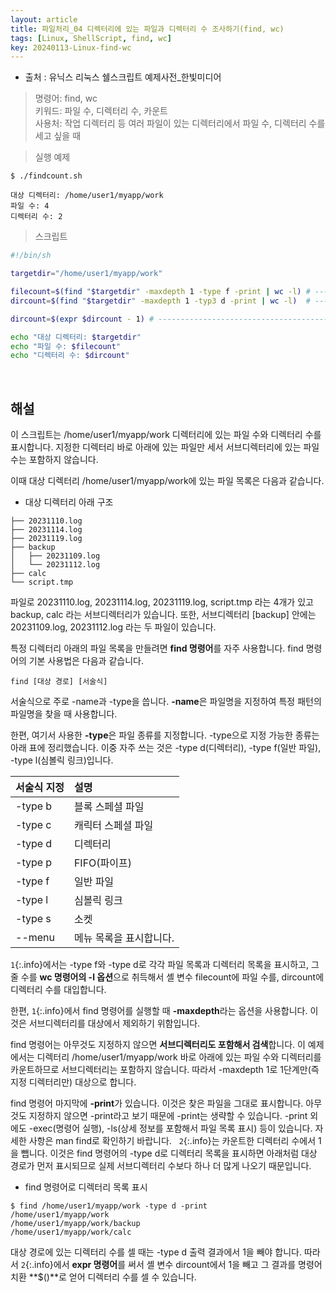 ```yaml
---
layout: article
title: 파일처리_04 디렉터리에 있는 파일과 디렉터리 수 조사하기(find, wc)
tags: [Linux, ShellScript, find, wc]
key: 20240113-Linux-find-wc
---
```


- 출처 : 유닉스 리눅스 쉘스크립트 예제사전_한빛미디어

> 명령어: find, wc  
> 키워드: 파일 수, 디렉터리 수, 카운트  
> 사용처: 작업 디렉터리 등 여러 파일이 있는 디렉터리에서 파일 수, 디렉터리 수를 세고 싶을 때  


> 실행 예제  

```
$ ./findcount.sh

대상 디렉터리: /home/user1/myapp/work
파일 수: 4
디렉터리 수: 2
```

> 스크립트

```bash
#!/bin/sh

targetdir="/home/user1/myapp/work"

filecount=$(find "$targetdir" -maxdepth 1 -type f -print | wc -l) # --- 1
dircount=$(find "$targetdir" -maxdepth 1 -typ3 d -print | wc -l)  # --- 1

dircount=$(expr $dircount - 1) # -------------------------------------- 2

echo "대상 디렉터리: $targetdir"
echo "파일 수: $filecount"
echo "디렉터리 수: $dircount"
```

&nbsp;
&nbsp;

## **해설** 

이 스크립트는 /home/user1/myapp/work 디렉터리에 있는 파일 수와 디렉터리 수를 표시합니다. 지정한 디렉터리 바로 아래에 있는 파일만 세서 서브디렉터리에 있는 파일 수는 포함하지 않습니다.

이때 대상 디렉터리 /home/user1/myapp/work에 있는 파일 목록은 다음과 같습니다.

- 대상 디렉터리 아래 구조

```
├── 20231110.log
├── 20231114.log
├── 20231119.log
├── backup
│   ├── 20231109.log
│   └── 20231112.log
├── calc
└── script.tmp
```

파일로 20231110.log, 20231114.log, 20231119.log, script.tmp 라는 4개가 있고 backup, calc 라는 서브디렉터리가 있습니다. 또한, 서브디렉터리 [backup] 안에는 20231109.log, 20231112.log 라는 두 파일이 있습니다.

특정 디렉터리 아래의 파일 목록을 만들려면 **find 명령어**를 자주 사용합니다. find 명령어의 기본 사용법은 다음과 같습니다.

```
find [대상 경로] [서술식]
```

서술식으로 주로 -name과 -type을 씁니다. **-name**은 파일명을 지정하여 특정 패턴의 파일명을 찾을 때 사용합니다.

한편, 여기서 사용한 **-type**은 파일 종류를 지정합니다. -type으로 지정 가능한 종류는 아래 표에 정리했습니다. 이중 자주 쓰는 것은 -type d(디렉터리), -type f(일반 파일), -type l(심볼릭 링크)입니다.

|서술식 지정|설명|
|:---------|:---|
|-type b|블록 스페셜 파일|
|-type c|캐릭터 스페셜 파일|
|-type d|디렉터리|
|-type p|FIFO(파이프)|
|-type f|일반 파일|
|-type l|심볼릭 링크|
|-type s|소켓|
|--menu|메뉴 목록을 표시합니다.|

`1`{:.info}에서는 -type f와 -type d로 각각 파일 목록과 디렉터리 목록을 표시하고, 그 줄 수를 **wc 명령어의 -l 옵션**으로 취득해서 셸 변수 filecount에 파일 수를, dircount에 디렉터리 수를 대입합니다.

한편, `1`{:.info}에서 find 명령어를 실행할 때 **-maxdepth**라는 옵션을 사용합니다. 이것은 서브디렉터리를 대상에서 제외하기 위함입니다.

find 명령어는 아무것도 지정하지 않으면 **서브디렉터리도 포함해서 검색**합니다. 이 예제에서는 디렉터리 /home/user1/myapp/work 바로 아래에 있는 파일 수와 디렉터리를 카운트하므로 서브디렉터리는 포함하지 않습니다. 따라서 -maxdepth 1로 1단계만(즉 지정 디렉터리만) 대상으로 합니다.

find 명령어 마지막에 **-print**가 있습니다. 이것은 찾은 파일을 그대로 표시합니다. 아무것도 지정하지 않으면 -print라고 보기 때문에 -print는 생략할 수 있습니다. -print 외에도 -exec(명령어 실행), -ls(상세 정보를 포함해서 파일 목록 표시) 등이 있습니다. 자세한 사항은 man find로 확인하기 바랍니다.
 
`2`{:.info}는 카운트한 디렉터리 수에서 1을 뺍니다. 이것은 find 명령어의 -type d로 디렉터리 목록을 표시하면 아래처럼 대상 경로가 먼저 표시되므로 실제 서브디렉터리 수보다 하나 더 많게 나오기 때문입니다.

- find 명령어로 디렉터리 목록 표시

```
$ find /home/user1/myapp/work -type d -print
/home/user1/myapp/work
/home/user1/myapp/work/backup
/home/user1/myapp/work/calc
```

대상 경로에 있는 디렉터리 수를 셀 때는 -type d 출력 결과에서 1을 빼야 합니다. 따라서 `2`{:.info}에서 **expr 명령어**를 써서 셸 변수 dircount에서 1을 빼고 그 결과를 명령어 치환 **$()**로 얻어 디렉터리 수를 셀 수 있습니다.


